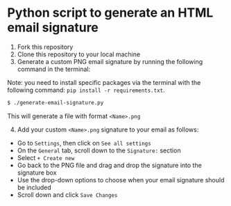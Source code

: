 # Python script to generate an HTML email signature

1. Fork this repository
2. Clone this repository to your local machine
3. Generate a custom PNG email signature by running the following command in the terminal:

Note: you need to install specific packages via the terminal with the following command: 
`pip install -r requirements.txt`.

```bash
$ ./generate-email-signature.py
```
This will generate a file with format `<Name>.png`

4. Add your custom `<Name>.png` signature to your email as follows:
- Go to `Settings`, then click on `See all settings`
- On the `General` tab, scroll down to the `Signature:` section
- Select `+ Create new`
- Go back to the PNG file and drag and drop the signature into the signature box
- Use the drop-down options to choose when your email signature should be included
- Scroll down and click `Save Changes`


